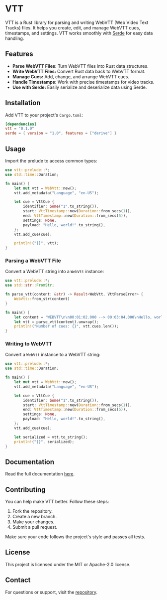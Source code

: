 # VTT

VTT is a Rust library for parsing and writing WebVTT (Web Video Text Tracks)
files. It helps you create, edit, and manage WebVTT cues, timestamps, and
settings. VTT works smoothly with [Serde](https://serde.rs/) for easy data
handling.

## Features

- **Parse WebVTT Files:** Turn WebVTT files into Rust data structures.
- **Write WebVTT Files:** Convert Rust data back to WebVTT format.
- **Manage Cues:** Add, change, and arrange WebVTT cues.
- **Handle Timestamps:** Work with precise timestamps for video tracks.
- **Use with Serde:** Easily serialize and deserialize data using Serde.

## Installation

Add VTT to your project's `Cargo.toml`:

```toml
[dependencies]
vtt = "0.1.0"
serde = { version = "1.0", features = ["derive"] }
```

## Usage

Import the prelude to access common types:

```rust
use vtt::prelude::*;
use std::time::Duration;

fn main() {
    let mut vtt = WebVtt::new();
    vtt.add_metadata("Language", "en-US");

    let cue = VttCue {
        identifier: Some("1".to_string()),
        start: VttTimestamp::new(Duration::from_secs(1)),
        end: VttTimestamp::new(Duration::from_secs(5)),
        settings: None,
        payload: "Hello, world!".to_string(),
    };
    vtt.add_cue(cue);

    println!("{}", vtt);
}
```

### Parsing a WebVTT File

Convert a WebVTT string into a `WebVtt` instance:

```rust
use vtt::prelude::*;
use std::str::FromStr;

fn parse_vtt(content: &str) -> Result<WebVtt, VttParseError> {
    WebVtt::from_str(content)
}

fn main() {
    let content = "WEBVTT\n\n00:01:02.000 --> 00:03:04.000\nHello, world!";
    let vtt = parse_vtt(content).unwrap();
    println!("Number of cues: {}", vtt.cues.len());
}
```

### Writing to WebVTT

Convert a `WebVtt` instance to a WebVTT string:

```rust
use vtt::prelude::*;
use std::time::Duration;

fn main() {
    let mut vtt = WebVtt::new();
    vtt.add_metadata("Language", "en-US");

    let cue = VttCue {
        identifier: Some("1".to_string()),
        start: VttTimestamp::new(Duration::from_secs(1)),
        end: VttTimestamp::new(Duration::from_secs(5)),
        settings: None,
        payload: "Hello, world!".to_string(),
    };
    vtt.add_cue(cue);

    let serialized = vtt.to_string();
    println!("{}", serialized);
}
```

## Documentation

Read the full documentation [here](https://docs.rs/vtt).

## Contributing

You can help make VTT better. Follow these steps:

1. Fork the repository.
2. Create a new branch.
3. Make your changes.
4. Submit a pull request.

Make sure your code follows the project's style and passes all tests.

## License

This project is licensed under the MIT or Apache-2.0 license.

## Contact

For questions or support, visit the
[repository](https://github.com/Govcraft/vtt).
